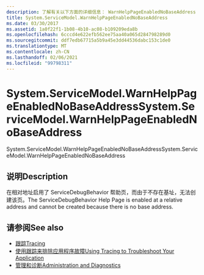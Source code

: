 ```yaml
---
description: 了解有关以下方面的详细信息： WarnHelpPageEnabledNoBaseAddress
title: System.ServiceModel.WarnHelpPageEnabledNoBaseAddress
ms.date: 03/30/2017
ms.assetid: 1a0f22f1-1b08-4b10-ac08-b109209eda8b
ms.openlocfilehash: 6cccd4e622efb562ee75aa40a065d284798289d0
ms.sourcegitcommit: ddf7edb67715a5b9a45e3dd44536dabc153c1de0
ms.translationtype: MT
ms.contentlocale: zh-CN
ms.lasthandoff: 02/06/2021
ms.locfileid: "99798311"
---
```

# <a name="systemservicemodelwarnhelppageenablednobaseaddress"></a><span data-ttu-id="acd2b-103">System.ServiceModel.WarnHelpPageEnabledNoBaseAddress</span><span class="sxs-lookup"><span data-stu-id="acd2b-103">System.ServiceModel.WarnHelpPageEnabledNoBaseAddress</span></span>

<span data-ttu-id="acd2b-104">System.ServiceModel.WarnHelpPageEnabledNoBaseAddress</span><span class="sxs-lookup"><span data-stu-id="acd2b-104">System.ServiceModel.WarnHelpPageEnabledNoBaseAddress</span></span>  
  
## <a name="description"></a><span data-ttu-id="acd2b-105">说明</span><span class="sxs-lookup"><span data-stu-id="acd2b-105">Description</span></span>  

 <span data-ttu-id="acd2b-106">在相对地址启用了 ServiceDebugBehavior 帮助页，而由于不存在基址，无法创建该页。</span><span class="sxs-lookup"><span data-stu-id="acd2b-106">The ServiceDebugBehavior Help Page is enabled at a relative address and cannot be created because there is no base address.</span></span>  
  
## <a name="see-also"></a><span data-ttu-id="acd2b-107">请参阅</span><span class="sxs-lookup"><span data-stu-id="acd2b-107">See also</span></span>

- [<span data-ttu-id="acd2b-108">跟踪</span><span class="sxs-lookup"><span data-stu-id="acd2b-108">Tracing</span></span>](index.md)
- [<span data-ttu-id="acd2b-109">使用跟踪来排除应用程序故障</span><span class="sxs-lookup"><span data-stu-id="acd2b-109">Using Tracing to Troubleshoot Your Application</span></span>](using-tracing-to-troubleshoot-your-application.md)
- [<span data-ttu-id="acd2b-110">管理和诊断</span><span class="sxs-lookup"><span data-stu-id="acd2b-110">Administration and Diagnostics</span></span>](../index.md)
